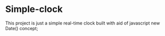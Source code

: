 # Simple-clock
This project is just a simple real-time clock built with aid of javascript new Date() concept;
